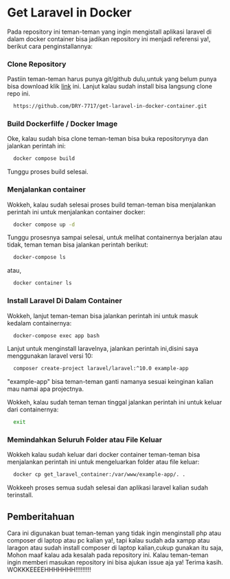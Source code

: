 
# Get Laravel in Docker

Pada repository ini teman-teman yang ingin mengistall aplikasi laravel di dalam  docker container bisa jadikan repository ini menjadi referensi ya!, berikut cara penginstallannya:

### Clone Repository
Pastiin teman-teman harus punya git/github dulu,untuk yang belum punya bisa download klik [link](https://git-scm.com/downloads) ini. Lanjut kalau sudah install bisa langsung clone repo ini.

```bash
  https://github.com/DRY-7717/get-laravel-in-docker-container.git
```
### Build Dockerfilfe / Docker Image
Oke, kalau sudah bisa clone teman-teman bisa buka repositorynya dan jalankan perintah ini:
```bash
  docker compose build
```
Tunggu proses build selesai.

### Menjalankan container
Wokkeh, kalau sudah selesai proses build teman-teman bisa menjalankan perintah ini untuk menjalankan container docker:

```bash
  docker compose up -d
```
Tunggu prosesnya sampai selesai, untuk melihat containernya berjalan atau tidak, teman teman bisa jalankan perintah berikut:

```bash
  docker-compose ls
```
atau,
```bash
  docker container ls
```
### Install Laravel Di Dalam Container
Wokkeh, lanjut teman-teman bisa jalankan perintah ini untuk masuk kedalam containernya:

```bash
  docker-compose exec app bash
```
Lanjut untuk menginstall laravelnya, jalankan perintah ini,disini saya menggunakan laravel versi 10:

```bash
  composer create-project laravel/laravel:^10.0 example-app
```
"example-app" bisa teman-teman ganti namanya sesuai keinginan kalian mau namai apa projectnya.

Wokkeh, kalau sudah teman teman tinggal jalankan perintah ini untuk keluar dari containernya:

```bash
  exit
```
### Memindahkan Seluruh Folder atau File Keluar
Wokkeh kalau sudah keluar dari docker container teman-teman bisa menjalankan perintah ini untuk mengeluarkan folder atau file keluar:

```bash
  docker cp get_laravel_container:/var/www/example-app/. .
```

Wokkeeh proses semua sudah selesai dan aplikasi laravel kalian sudah terinstall.

## Pemberitahuan

Cara ini digunakan buat teman-teman yang tidak ingin menginstall php atau composer di laptop atau pc kalian ya!, tapi kalau sudah ada xampp atau laragon atau sudah install composer di laptop kalian,cukup gunakan itu saja, Mohon maaf kalau ada kesalah pada repository ini. Kalau teman-teman ingin memberi masukan repository ini bisa ajukan issue aja ya! Terima kasih. WOKKKEEEEHHHHHHH!!!!!!!!!

